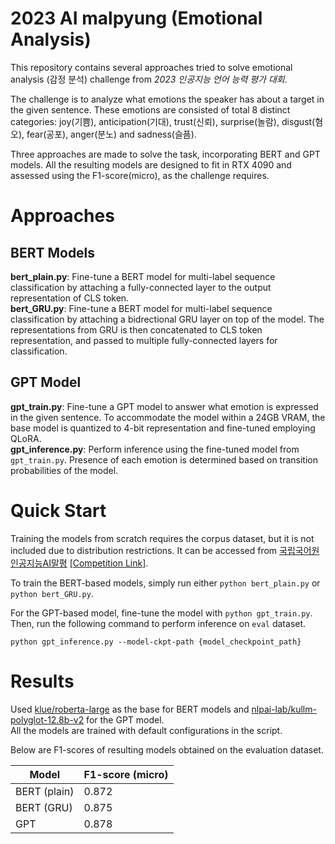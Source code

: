 # 2023 AI malpyung (Emotional Analysis)
This repository contains several approaches tried to solve emotional analysis (감정 분석) challenge from *2023 인공지능 언어 능력 평가 대회*.

The challenge is to analyze what emotions the speaker has about a target in the given sentence. These emotions are consisted of total 8 distinct categories: joy(기쁨), anticipation(기대), trust(신뢰), surprise(놀람), disgust(혐오), fear(공포), anger(분노) and sadness(슬픔).

Three approaches are made to solve the task, incorporating BERT and GPT models.
All the resulting models are designed to fit in RTX 4090 and assessed using the F1-score(micro), as the challenge requires.

# Approaches
## BERT Models
**bert_plain.py**: Fine-tune a BERT model for multi-label sequence classification by attaching a fully-connected layer to the output representation of CLS token.  
**bert_GRU.py**: Fine-tune a BERT model for multi-label sequence classification by attaching a bidrectional GRU layer on top of the model. The representations from GRU is then concatenated to CLS token representation, and passed to multiple fully-connected layers for classification.  

## GPT Model
**gpt_train.py**: Fine-tune a GPT model to answer what emotion is expressed in the given sentence. To accommodate the model within a 24GB VRAM, the base model is quantized to 4-bit representation and fine-tuned employing QLoRA.  
**gpt_inference.py**: Perform inference using the fine-tuned model from `gpt_train.py`. Presence of each emotion is determined based on transition probabilities of the model.  

# Quick Start
Training the models from scratch requires the corpus dataset, but it is not included due to distribution restrictions. It can be accessed  from [국립국어원 인공지능AI말평](https://kli.korean.go.kr/) [[Competition Link]](https://kli.korean.go.kr/benchmark/taskOrdtm/taskList.do?taskOrdtmId=103&clCd=END_TASK&subMenuId=sub01).

To train the BERT-based models, simply run either `python bert_plain.py` or `python bert_GRU.py`.

For the GPT-based model, fine-tune the model with `python gpt_train.py`. Then, run the following command to perform inference on `eval` dataset.
```
python gpt_inference.py --model-ckpt-path {model_checkpoint_path}
```

# Results

Used [klue/roberta-large](https://huggingface.co/klue/roberta-large) as the base for BERT models and [nlpai-lab/kullm-polyglot-12.8b-v2](https://huggingface.co/nlpai-lab/kullm-polyglot-12.8b-v2) for the GPT model.  
All the models are trained with default configurations in the script.

Below are F1-scores of resulting models obtained on the evaluation dataset.

|Model|F1-score (micro)|
|------------|-----|
|BERT (plain)|0.872|
|BERT (GRU)  |0.875|
|GPT         |0.878|
